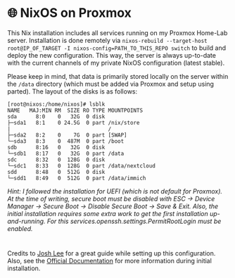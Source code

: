 # 🌐 NixOS on Proxmox

This Nix installation includes all services running on my Proxmox Home-Lab server.
Installation is done remotely via `nixos-rebuild --target-host root@IP_OF_TARGET -I nixos-config=PATH_TO_THIS_REPO switch` to build and deploy the new configuration.
This way, the server is always up-to-date with the current channels of my private NixOS configuration (latest stable).

Please keep in mind, that data is primarily stored locally on the server within the `/data` directory (which must be added via Proxmox and setup using parted).
The layout of the disks is as follows:

```console
[root@nixos:/home/nixos]# lsblk
NAME   MAJ:MIN RM  SIZE RO TYPE MOUNTPOINTS
sda      8:0    0   32G  0 disk
├─sda1   8:1    0 24.5G  0 part /nix/store
|                               /
├─sda2   8:2    0    7G  0 part [SWAP]
└─sda3   8:3    0  487M  0 part /boot
sdb      8:16   0   32G  0 disk
└─sdb1   8:17   0   32G  0 part /data
sdc      8:32   0  128G  0 disk
└─sdc1   8:33   0  128G  0 part /data/nextcloud
sdd      8:48   0  512G  0 disk
└─sdd1   8:49   0  512G  0 part /data/immich
```
*Hint: I followed the installation for UEFI (which is not default for Proxmox). At the time of writing, secure boot must be disabled with ESC -> Device Manager -> Secure Boot -> Disable Secure Boot -> Save & Exit.*
*Also, the initial installation requires some extra work to get the first installation up-and-running. For this services.openssh.settings.PermitRootLogin must be enabled.*

#

Credits to [Josh Lee](https://www.joshuamlee.com/nixos-proxmox-vm-images/) for a great guide while setting up this configuration.
Also, see the [Official Documentation](https://nixos.org/manual/nixos/stable/index.html#sec-installation-manual) for more information during initial installation.
